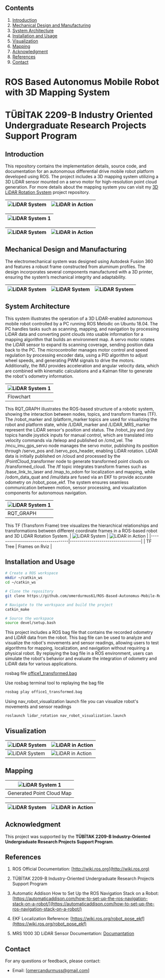 ## Contents

1. [Introduction](#introduction)
2. [Mechanical Design and Manufacturing](#mechanical-design-and-manufacturing)
3. [System Architecture](#system-architecture)
4. [Installation and Usage](#installation-and-usage)
5. [Visualization](#visualization)
6. [Mapping](#mapping)
7. [Acknowledgment]((#acknowledgment))
8. [References](#references)
9. [Contact](#contact)
   
# ROS Based Autonomus Mobile Robot with 3D Mapping System
# TÜBİTAK 2209-B Industry Oriented Undergraduate Research Projects Support Program
## Introduction
This repository contains the implementation details, source code, and documentation for an autonomous differential drive mobile robot platform developed using ROS. The project includes a 3D mapping system utilizing a 3D LiDAR sensor mounted on a servo motor for high-resolution point cloud generation. For more details about the mapping system you can visit my [3D LiDAR Rotation System](https://github.com/omerdurmus61/3D-LiDAR-Rotation-System-Design?tab=readme-ov-file#system-architecture) project repository.

| ![LiDAR System](https://github.com/omerdurmus61/ROS-Based-Autonomus-Mobile-Robot-with-3D-Mapping-System/blob/master/images/physical_robot1.jpeg) | ![LiDAR in Action](https://github.com/omerdurmus61/ROS-Based-Autonomus-Mobile-Robot-with-3D-Mapping-System/blob/master/images/physical_robot2.jpeg) |
|------------------------------------|------------------------------------|

| ![LiDAR System 1](https://github.com/omerdurmus61/ROS-Based-Autonomus-Mobile-Robot-with-3D-Mapping-System/blob/master/images/robot_visualization2.gif) |
|--------------------------|


| ![LiDAR System](https://github.com/omerdurmus61/ROS-Based-Autonomus-Mobile-Robot-with-3D-Mapping-System/blob/master/images/motion_test1.gif) | ![LiDAR in Action](https://github.com/omerdurmus61/ROS-Based-Autonomus-Mobile-Robot-with-3D-Mapping-System/blob/master/images/motion_test2.gif) |
|------------------------------------|------------------------------------|

## Mechanical Design and Manufacturing
The electromechanical system was designed using Autodesk Fusion 360 and features a robust frame constructed from aluminum profiles. The design incorporates several components manufactured with a 3D printer, ensuring the system’s mechanical integrity and adaptability.

| ![LiDAR System](https://github.com/omerdurmus61/ROS-Based-Autonomus-Mobile-Robot-with-3D-Mapping-System/blob/master/images/CAD1.png) | ![LiDAR System](https://github.com/omerdurmus61/ROS-Based-Autonomus-Mobile-Robot-with-3D-Mapping-System/blob/master/images/CAD2.png) | ![LiDAR System](https://github.com/omerdurmus61/ROS-Based-Autonomus-Mobile-Robot-with-3D-Mapping-System/blob/master/images/CAD3.png) |
|--------------------------|--------------------------|--------------------------|


## System Architecture
This system illustrates the operation of a 3D LiDAR-enabled autonomous mobile robot controlled by a PC running ROS Melodic on Ubuntu 18.04. The PC handles tasks such as scanning, mapping, and navigation by processing LiDAR data and converting point clouds into usable information for a mapping algorithm that builds an environment map. A servo motor rotates the LiDAR sensor to expand its scanning coverage, sending position data back to the PC. The microcontroller manages motor control and speed regulation by processing encoder data, using a PID algorithm to adjust wheel speeds, and generating PWM signals to drive the motors. Additionally, the IMU provides acceleration and angular velocity data, which are combined with kinematic calculations and a Kalman filter to generate the robot's odometry information.

| ![LiDAR System 1](https://github.com/omerdurmus61/ROS-Based-Autonomus-Mobile-Robot-with-3D-Mapping-System/blob/master/images/flowchart.png) |
|--------------------------|
|  Flowchart               |

This RQT_GRAPH illustrates the ROS-based structure of a robotic system, showing the interaction between nodes, topics, and transform frames (TF). The /robot_marker and /platform_marker topics are used for visualizing the robot and platform state, while /LIDAR_marker and /LIDAR_MRS_marker represent the LiDAR sensor's position and status. The /robot_joy and /joy topics handle joystick inputs for manual control, which are translated into velocity commands via /teleop and published on /cmd_vel. The /mcu_imu_gps_servo node manages the servo motor, publishing its position through /servo_pos and /servo_pos_header, enabling LiDAR rotation. LiDAR data is initially published on /cloud and processed by the /PointCloud_transformer node to generate transformed point clouds on /transformed_cloud. The /tf topic integrates transform frames such as /base_link_to_laser and /map_to_odom for localization and mapping, while /odom_data_quat and /imu/data are fused via an EKF to provide accurate odometry on /robot_pose_ekf. The system ensures seamless communication between motion, sensor processing, and visualization components for autonomous navigation.

| ![LiDAR System 1](https://github.com/omerdurmus61/ROS-Based-Autonomus-Mobile-Robot-with-3D-Mapping-System/blob/master/rqt_graphs/nav_robot_lidar_rotation.png) |
|--------------------------|
|  RQT_GRAPH               |

This TF (Transform Frame) tree visualizes the hierarchical relationships and transformations between different coordinate frames in a ROS-based robot and 3D LiDAR Rotation System.
| ![LiDAR System](https://github.com/omerdurmus61/ROS-Based-Autonomus-Mobile-Robot-with-3D-Mapping-System/blob/master/images/tf%20tree.png) | ![LiDAR in Action](https://github.com/omerdurmus61/ROS-Based-Autonomus-Mobile-Robot-with-3D-Mapping-System/blob/master/images/frames3.png) |
|------------------------------------|------------------------------------|
|  TF Tree                           | Frames on Rviz                     |

## Installation and Usage
```bash
# Create a ROS workspace
mkdir ~/catkin_ws
cd ~/catkin_ws

# Clone the repository
git clone https://github.com/omerdurmus61/ROS-Based-Autonomus-Mobile-Robot-with-3D-Mapping-System.git

# Navigate to the workspace and build the project
catkin_make

# Source the workspace
source devel/setup.bash
```
This project includes a ROS bag file that contains the recorded odometry and LiDAR data from the robot. This bag file can be used to analyze and visualize the robot's movements and sensor readings, allowing users to test algorithms for mapping, localization, and navigation without requiring a physical robot. By replaying the bag file in a ROS environment, users can simulate the robot's behavior and evaluate the integration of odometry and LiDAR data for various applications.

rosbag file
[office1_transformed.bag]() 

Use rosbag terminal tool to replaying the bag file
```bash
rosbag play office1_transformed.bag 
```
Using nav_robot_visualization launch file you can visualize robot's movements and sensor readings
```bash
roslaunch lidar_rotation nav_robot_visualization.launch 
```

## Visualization
| ![LiDAR System](https://github.com/omerdurmus61/ROS-Based-Autonomus-Mobile-Robot-with-3D-Mapping-System/blob/master/images/odometry.gif) | ![LiDAR in Action](https://github.com/omerdurmus61/ROS-Based-Autonomus-Mobile-Robot-with-3D-Mapping-System/blob/master/images/robot_visualization.gif) |
|------------------------------------|------------------------------------|
| ![LiDAR System](https://github.com/omerdurmus61/ROS-Based-Autonomus-Mobile-Robot-with-3D-Mapping-System/blob/master/images/robot_visualization2.gif) | ![LiDAR in Action](https://github.com/omerdurmus61/ROS-Based-Autonomus-Mobile-Robot-with-3D-Mapping-System/blob/master/images/robot_visualization3.gif) |

## Mapping
| ![LiDAR System 1](https://github.com/omerdurmus61/ROS-Based-Autonomus-Mobile-Robot-with-3D-Mapping-System/blob/master/images/cloud_compare_animation.gif) |
|--------------------------|
|  Generated Point Cloud Map               |

| ![LiDAR System](https://github.com/omerdurmus61/ROS-Based-Autonomus-Mobile-Robot-with-3D-Mapping-System/blob/master/images/pcd%20map1.png) | ![LiDAR in Action](https://github.com/omerdurmus61/ROS-Based-Autonomus-Mobile-Robot-with-3D-Mapping-System/blob/master/images/pcd%20map2.png) |
|------------------------------------|------------------------------------|

## Acknowledgment
This project was supported by the **TÜBİTAK 2209-B Industry-Oriented Undergraduate Research Projects Support Program**.

## References
1. ROS Official Documentation: [http://wiki.ros.org](http://wiki.ros.org)  
  
2. TÜBİTAK 2209-B Industry-Oriented Undergraduate Research Projects Support Program  

3. Automatic Addison How to Set Up the ROS Navigation Stack on a Robot: [https://automaticaddison.com/how-to-set-up-the-ros-navigation-stack-on-a-robot/](https://automaticaddison.com/how-to-set-up-the-ros-navigation-stack-on-a-robot/)  
 
4. EKF Localization Reference: [https://wiki.ros.org/robot_pose_ekf](https://wiki.ros.org/robot_pose_ekf)  

5. MRS 1000 3D LiDAR Sensor Documentation: [Documantation](https://www.sick.com/tr/tr/catalog/ueruenler/lidar-ve-radar-sensoerleri/lidar-sensoerleri/mrs1000/mrs1104c-111011/p/p495044)  
 
      
## Contact
For any questions or feedback, please contact:
- Email: [omercandurmuss@gmail.com]
